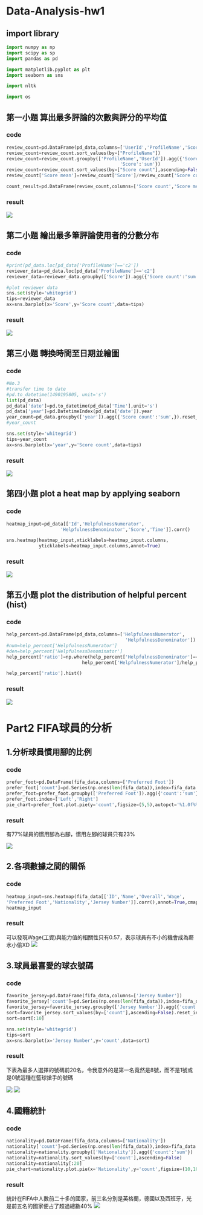 # Data-Analysis-hw1
## import library
```python
import numpy as np
import scipy as sp
import pandas as pd

import matplotlib.pyplot as plt
import seaborn as sns

import nltk

import os
```
## 第一小題 算出最多評論的次數與評分的平均值
### code
```python
review_count=pd.DataFrame(pd_data,columns=['UserId','ProfileName','Score','Score count'])
review_count=review_count.sort_values(by=["ProfileName"])
review_count=review_count.groupby(['ProfileName','UserId']).agg({'Score count':'sum',
                                          'Score':'sum'})
review_count=review_count.sort_values(by=["Score count"],ascending=False)
review_count['Score mean']=review_count['Score']/review_count['Score count']

count_result=pd.DataFrame(review_count,columns=['Score count','Score mean'])
```
### result
![](https://i.imgur.com/tbKMeqI.png)

## 第二小題 繪出最多筆評論使用者的分數分布
### code
```python
#print(pd_data.loc[pd_data['ProfileName']=='c2'])
reviewer_data=pd_data.loc[pd_data['ProfileName']=='c2']
reviewer_data=reviewer_data.groupby(['Score']).agg({'Score count':'sum'}).reset_index()

#plot reviewer data
sns.set(style='whitegrid')
tips=reviewer_data
ax=sns.barplot(x='Score',y='Score count',data=tips)
```
### result
![](https://i.imgur.com/YlmKEhL.png)

## 第三小題 轉換時間至日期並繪圖
### code
```python
#No.3
#transfer time to date
#pd.to_datetime(1490195805, unit='s')
list(pd_data)
pd_data['date']=pd.to_datetime(pd_data['Time'],unit='s')
pd_data['year']=pd.DatetimeIndex(pd_data['date']).year
year_count=pd_data.groupby(['year']).agg({'Score count':'sum',}).reset_index()
#year_count

sns.set(style='whitegrid')
tips=year_count
ax=sns.barplot(x='year',y='Score count',data=tips)
```
### result
![](https://i.imgur.com/8IgZhF9.png)

## 第四小題 plot a heat map by applying seaborn
### code
```python
heatmap_input=pd_data[['Id','HelpfulnessNumerator',
                    'HelpfulnessDenominator','Score','Time']].corr()

sns.heatmap(heatmap_input,xticklabels=heatmap_input.columns,
            yticklabels=heatmap_input.columns,annot=True)
```
### result 
![](https://i.imgur.com/1nwGFZP.png)

## 第五小題 plot the distribution of helpful percent (hist)
### code
```python
help_percent=pd.DataFrame(pd_data,columns=['HelpfulnessNumerator',
                                            'HelpfulnessDenominator'])
#num=help_percent['HelpfulnessNumerator']
#den=help_percent['HelpfulnessDenominator']
help_percent['ratio']=np.where(help_percent['HelpfulnessDenominator']==0,-1,
                            help_percent['HelpfulnessNumerator']/help_percent['HelpfulnessDenominator'])

help_percent['ratio'].hist()
```
### result
![](https://i.imgur.com/nZeEcZI.png)

# Part2 FIFA球員的分析
## 1.分析球員慣用腳的比例
### code
```python
prefer_foot=pd.DataFrame(fifa_data,columns=['Preferred Foot'])
prefer_foot['count']=pd.Series(np.ones(len(fifa_data)),index=fifa_data.index)
prefer_foot=prefer_foot.groupby(['Preferred Foot']).agg({'count':'sum'}).reset_index()
prefer_foot.index=['Left','Right']
pie_chart=prefer_foot.plot.pie(y='count',figsize=(5,5),autopct='%1.0f%%')
```
### result
有77%球員的慣用腳為右腳，慣用左腳的球員只有23%

![](https://i.imgur.com/9imAyIE.png)

## 2.各項數據之間的關係
### code
```python
heatmap_input=sns.heatmap(fifa_data[['ID','Name','Overall','Wage',
'Preferred Foot','Nationality','Jersey Number']].corr(),annot=True,cmap='Greens')
heatmap_input
```
### result
可以發現Wage(工資)與能力值的相關性只有0.57，表示球員有不小的機會成為薪水小偷XD
![](https://i.imgur.com/P9trVTD.png)

## 3.球員最喜愛的球衣號碼
### code
```python
favorite_jersey=pd.DataFrame(fifa_data,columns=['Jersey Number'])
favorite_jersey['count']=pd.Series(np.ones(len(fifa_data)),index=fifa_data.index)
favorite_jersey=favorite_jersey.groupby(['Jersey Number']).agg({'count':'sum'}).reset_index()
sort=favorite_jersey.sort_values(by=['count'],ascending=False).reset_index()
sort=sort[:10]

sns.set(style='whitegrid')
tips=sort
ax=sns.barplot(x='Jersey Number',y='count',data=sort)
```
### result
下表為最多人選擇的號碼前20名，令我意外的是第一名竟然是8號，而不是1號或是0號這種在籃球搶手的號碼

![](https://i.imgur.com/Pcqx4Tk.png)
![](https://i.imgur.com/8cLenVF.png)

## 4.國籍統計
### code
```python
nationality=pd.DataFrame(fifa_data,columns=['Nationality'])
nationality['count']=pd.Series(np.ones(len(fifa_data)),index=fifa_data.index)
nationality=nationality.groupby(['Nationality']).agg({'count':'sum'})
nationality=nationality.sort_values(by=['count'],ascending=False)
nationality=nationality[:20]
pie_chart=nationality.plot.pie(x='Nationality',y='count',figsize=(10,10),autopct='%1.0f%%')
```
### result
統計在FIFA中人數前二十多的國家，前三名分別是英格蘭，德國以及西班牙，光是前五名的國家便占了超過總數40%
![](https://i.imgur.com/KF9Gdot.png)



